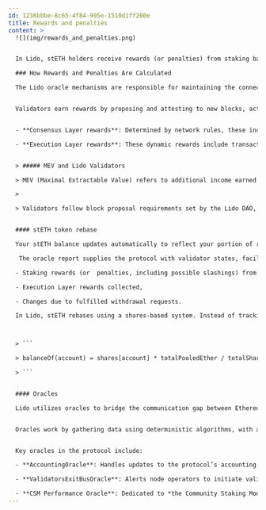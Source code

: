 ```yaml
---
id: 1236bbbe-8c65-4f84-995e-1510d1ff260e
title: Rewards and penalties
content: >
  ![](img/rewards_and_penalties.png)


  In Lido, stETH holders receive rewards (or penalties) from staking based on the performance of Lido-participating validators in Ethereum’s proof-of-stake network. As stETH is a rebasing token, rewards are continuously (on a daily basis) reflected in your stETH balance, providing a seamless staking experience. For users who prefer a value-accruing token approach, stETH can also be wrapped into wstETH.

  ### How Rewards and Penalties Are Calculated

  The Lido oracle mechanisms are responsible for maintaining the connection between the Execution Layer and Consensus Layer portions of the Lido protocol. As a part of this set of activities, oracles synchronize data between the Execution and Consensus Layers, reflecting validator rewards and penalties for stETH holders via the daily rebase mechanism.


  Validators earn rewards by proposing and attesting to new blocks, activities critical to Ethereum’s security. Rewards and penalties are determined algorithmically by the Ethereum consensus mechanism and depend on factors like validator uptime, correctness, and timeliness of duty performance, and general network conditions. Validator rewards come in two forms:


  - **Consensus Layer rewards**: Determined by network rules, these include block proposal and attestation rewards, distributed predictably based on validator performance.

  - **Execution Layer rewards**: These dynamic rewards include transaction tips (priority fees) and possible Maximal Extractable Value (MEV) rewards, which depend on demand for blockspace, network congestion, and  block building effectiveness.


  > ##### MEV and Lido Validators

  > MEV (Maximal Extractable Value) refers to additional income earned by validators through optimized transaction ordering in block proposals. Using tools such as MEV-Boost, validators can outsource block building activities to  block builders and MEV searchers to capture extra value. For blocks proposed by Lido validators, MEV rewards are sent by builders to the Lido Execution Rewards Vault, meaning that  this  income benefits both node operators as well as stETH holders.

  >

  > Validators follow block proposal requirements set by the Lido DAO, which guides  staker benefits while maintaining network fairness.


  #### stETH token rebase

  Your stETH balance updates automatically to reflect your portion of rewards earned or penalties incurred by the wider Lido validator set, ensuring your balance updates automatically without any required user action. This process, known as a token rebase, occurs daily around 12:30 UTC based on data provided by the Lido AccountingOracle, though the exact timing may vary.

   The oracle report supplies the protocol with validator states, facilitates stETH withdrawal requests, and adjusts the total stETH supply (reflecting the rewards or penalties accrued by the validators underlying the protocol). The rebasing process algorithmically updates balances to account for:

  - Staking rewards (or  penalties, including possible slashings) from the Consensus Layer,

  - Execution Layer rewards collected,

  - Changes due to fulfilled withdrawal requests.

  In Lido, stETH rebases using a shares-based system. Instead of tracking individual balances directly, the protocol records the share of the total pool owned by each account. Your balance is calculated as:



  > ```

  > balanceOf(account) = shares[account] * totalPooledEther / totalShares

  > ```


  #### Oracles

  Lido utilizes oracles to bridge the communication gap between Ethereum’s Execution Layer, where the Lido smart contracts reside, and the Consensus Layer, where validators function. This mechanism is required due to the limited native channels between the two layers. Oracles supply the protocol with real-time validator states, balances, and additional off-chain data necessary for protocol functionality.


  Oracles work by gathering data using deterministic algorithms, with a quorum of 5 out of 9 participants required to validate and deliver reports to the protocol. Built-in safety mechanisms verify Oracle data to prevent disruptions caused by anomalies or malicious inputs.


  Key oracles in the protocol include:

  - **AccountingOracle**: Handles updates to the protocol’s accounting balances, including rewards, penalties, withdrawal finalization, and historical data. Reports are generated daily around 12:30 UTC.

  - **ValidatorsExitBusOracle**: Alerts node operators to initiate validator exits, enabling users to withdraw ETH. Reports are provided three times daily, approximately at 12:30, 20:30, and 4:30 UTC.

  - **CSM Performance Oracle**: Dedicated to *the Community Staking Module (CSM)* [will Lead to [Community Staking page](https://www.notion.so/HLW-new-structure-202bf633d0c98056a6ddf8e3b682e23d?pvs=21) in Lido NO section], it tracks detailed node operator performance metrics to fairly distribute rewards based on participation.
---
```

